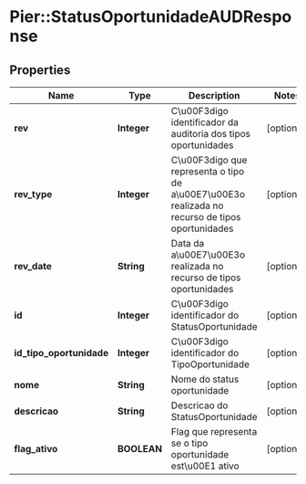 # Pier::StatusOportunidadeAUDResponse

## Properties
Name | Type | Description | Notes
------------ | ------------- | ------------- | -------------
**rev** | **Integer** | C\u00F3digo identificador da auditoria dos tipos oportunidades | [optional] 
**rev_type** | **Integer** | C\u00F3digo que representa o tipo de a\u00E7\u00E3o realizada no recurso de tipos oportunidades | [optional] 
**rev_date** | **String** | Data da a\u00E7\u00E3o realizada no recurso de tipos oportunidades | [optional] 
**id** | **Integer** | C\u00F3digo identificador do StatusOportunidade | [optional] 
**id_tipo_oportunidade** | **Integer** | C\u00F3digo identificador do TipoOportunidade | [optional] 
**nome** | **String** | Nome do status oportunidade | [optional] 
**descricao** | **String** | Descricao do StatusOportunidade | [optional] 
**flag_ativo** | **BOOLEAN** | Flag que representa se o tipo oportunidade est\u00E1 ativo | [optional] 


